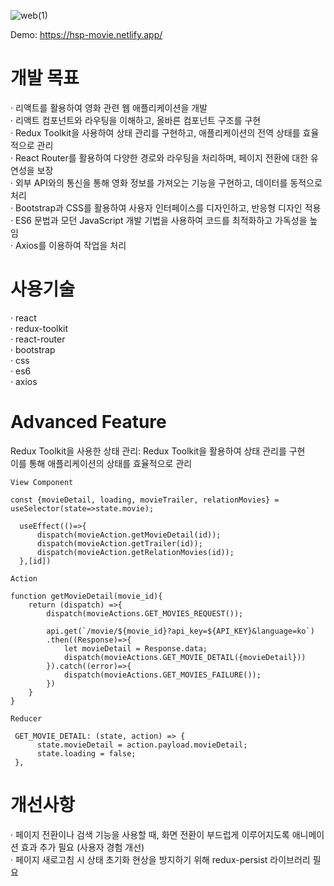 ![web(1)](https://github.com/HanSeungPyo/react-app-movie/assets/18672442/5e55bffc-ff11-4491-9cc5-51cb6c299f75)


Demo: https://hsp-movie.netlify.app/

<h1>개발 목표</h1>

· 리액트를 활용하여 영화 관련 웹 애플리케이션을 개발<br>
· 리액트 컴포넌트와 라우팅을 이해하고, 올바른 컴포넌트 구조를 구현<br>
· Redux Toolkit을 사용하여 상태 관리를 구현하고, 애플리케이션의 전역 상태를 효율적으로 관리<br>
· React Router를 활용하여 다양한 경로와 라우팅을 처리하며, 페이지 전환에 대한 유연성을 보장<br>
· 외부 API와의 통신을 통해 영화 정보를 가져오는 기능을 구현하고, 데이터를 동적으로 처리<br>
· Bootstrap과 CSS를 활용하여 사용자 인터페이스를 디자인하고, 반응형 디자인 적용<br>
· ES6 문법과 모던 JavaScript 개발 기법을 사용하여 코드를 최적화하고 가독성을 높임<br>
· Axios를 이용하여 작업을 처리


<h1>사용기술</h1>
· react<br>
· redux-toolkit<br>
· react-router<br>
· bootstrap<br>
· css<br>
· es6<br>
· axios



<h1>Advanced Feature</h1>

Redux Toolkit을 사용한 상태 관리: Redux Toolkit을 활용하여 상태 관리를 구현 <br>
이를 통해 애플리케이션의 상태를 효율적으로 관리

```
View Component

const {movieDetail, loading, movieTrailer, relationMovies} = useSelector(state=>state.movie);

  useEffect(()=>{
      dispatch(movieAction.getMovieDetail(id));
      dispatch(movieAction.getTrailer(id));    
      dispatch(movieAction.getRelationMovies(id));    
  },[id]) 
```

```
Action

function getMovieDetail(movie_id){
    return (dispatch) =>{
        dispatch(movieActions.GET_MOVIES_REQUEST());
       
        api.get(`/movie/${movie_id}?api_key=${API_KEY}&language=ko`)
        .then((Response)=>{
            let movieDetail = Response.data;
            dispatch(movieActions.GET_MOVIE_DETAIL({movieDetail}))
        }).catch((error)=>{
            dispatch(movieActions.GET_MOVIES_FAILURE());   
        })
    }
}
```

```
Reducer

 GET_MOVIE_DETAIL: (state, action) => {
      state.movieDetail = action.payload.movieDetail;
      state.loading = false;
 },
```


<h1>개선사항</h1>

· 페이지 전환이나 검색 기능을 사용할 때, 화면 전환이 부드럽게 이루어지도록 애니메이션 효과 추가 필요 (사용자 경험 개선)<br>
· 페이지 새로고침 시 상태 초기화 현상을 방지하기 위해 redux-persist 라이브러리 필요

